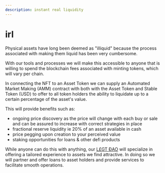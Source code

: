 ```yaml
---
description: instant real liquidity
---
```


# irl

Physical assets have long been deemed as "illiquid" because the process associated with making them liquid has been very cumbersome. &#x20;

With our tools and processes we will make this accessible to anyone that is willing to spend the blockchain fees associated with minting tokens, which will vary per chain.

In connecting the NFT to an Asset Token we can supply an Automated Market Making (AMM) contract with both with the Asset Token and Stable Token (USD) to offer to all token holders the ability to liquidate up to a certain percentage of the asset's value.

This will provide benefits such as:

* ongoing price discovery as the price will change with each buy or sale and can be assured to increase with correct strategies in place
* fractional reserve liquidity ie 20% of an asset available in cash
* price pegging upon creation to your perceived value
* staking opportunities for loans & other defi products

While anyone can do this with anything, our [L£GT ĐAO](dao.md) will specialize in offering a tailored experience to assets we find attractive.  In doing so we will partner and offer loans to asset holders and provide services to facilitate smooth operations. &#x20;

